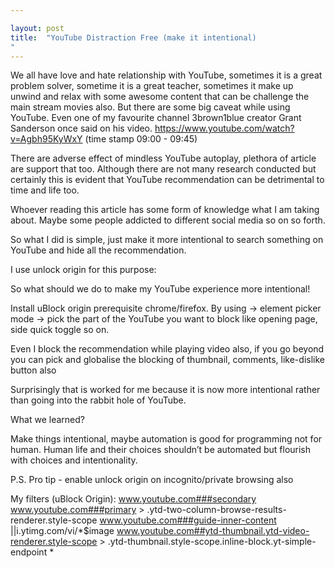 ```yaml
---

layout: post
title:  "YouTube Distraction Free (make it intentional)
"
---
```


We all have love and hate relationship with YouTube, sometimes it is a great problem solver, sometime it is a great teacher, sometimes it make up unwind and relax with some awesome content that can be challenge the main stream movies also. But there are some  big caveat  while using YouTube. Even one of my favourite channel 3brown1blue creator Grant Sanderson once said on his video. https://www.youtube.com/watch?v=Agbh95KyWxY (time stamp 09:00 - 09:45)

There are adverse effect of mindless YouTube autoplay, plethora of article are support that too. Although there are not many research conducted but  certainly this is evident that YouTube recommendation can be detrimental to time and life too.

Whoever reading this article has some form of knowledge what I am taking about. Maybe some people addicted to different social media so on so forth. 

So what I did is simple, just make it more intentional to search something on YouTube and hide all the recommendation. 

I use unlock origin for this purpose:

So what should we do to make my YouTube experience more intentional!

Install uBlock origin prerequisite chrome/firefox.
By using -> element picker mode -> pick the part of the YouTube you want to block like opening page, side quick toggle so on. 

Even I block the recommendation while playing video also, if you go beyond you can pick and globalise the blocking of thumbnail, comments, like-dislike button also 

Surprisingly that is worked for me because it is now more intentional rather than going into the rabbit hole of YouTube. 


What we learned?

Make things intentional, maybe automation is good for programming not for human. Human life and their choices shouldn’t be automated but flourish with choices and intentionality.  



P.S. 
Pro tip - enable unlock origin on incognito/private browsing also

My filters (uBlock Origin):
www.youtube.com###secondary
www.youtube.com###primary > .ytd-two-column-browse-results-renderer.style-scope
www.youtube.com###guide-inner-content
||i.ytimg.com/vi/*$image
www.youtube.com##ytd-thumbnail.ytd-video-renderer.style-scope > .ytd-thumbnail.style-scope.inline-block.yt-simple-endpoint *

